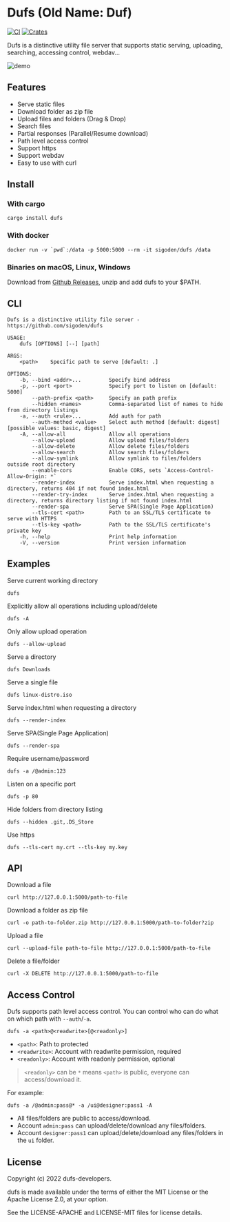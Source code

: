 # Dufs (Old Name: Duf)

[![CI](https://github.com/sigoden/dufs/actions/workflows/ci.yaml/badge.svg)](https://github.com/sigoden/dufs/actions/workflows/ci.yaml)
[![Crates](https://img.shields.io/crates/v/dufs.svg)](https://crates.io/crates/dufs)

Dufs is a distinctive utility file server that supports static serving, uploading, searching, accessing control, webdav...

![demo](https://user-images.githubusercontent.com/4012553/174486522-7af350e6-0195-4f4a-8480-d9464fc6452f.png)

## Features

- Serve static files
- Download folder as zip file
- Upload files and folders (Drag & Drop)
- Search files
- Partial responses (Parallel/Resume download)
- Path level access control
- Support https
- Support webdav
- Easy to use with curl

## Install

### With cargo

```
cargo install dufs
```

### With docker

```
docker run -v `pwd`:/data -p 5000:5000 --rm -it sigoden/dufs /data
```

### Binaries on macOS, Linux, Windows

Download from [Github Releases](https://github.com/sigoden/dufs/releases), unzip and add dufs to your $PATH.

## CLI

```
Dufs is a distinctive utility file server - https://github.com/sigoden/dufs

USAGE:
    dufs [OPTIONS] [--] [path]

ARGS:
    <path>    Specific path to serve [default: .]

OPTIONS:
    -b, --bind <addr>...         Specify bind address
    -p, --port <port>            Specify port to listen on [default: 5000]
        --path-prefix <path>     Specify an path prefix
        --hidden <names>         Comma-separated list of names to hide from directory listings
    -a, --auth <rule>...         Add auth for path
        --auth-method <value>    Select auth method [default: digest] [possible values: basic, digest]
    -A, --allow-all              Allow all operations
        --allow-upload           Allow upload files/folders
        --allow-delete           Allow delete files/folders
        --allow-search           Allow search files/folders
        --allow-symlink          Allow symlink to files/folders outside root directory
        --enable-cors            Enable CORS, sets `Access-Control-Allow-Origin: *`
        --render-index           Serve index.html when requesting a directory, returns 404 if not found index.html
        --render-try-index       Serve index.html when requesting a directory, returns directory listing if not found index.html
        --render-spa             Serve SPA(Single Page Application)
        --tls-cert <path>        Path to an SSL/TLS certificate to serve with HTTPS
        --tls-key <path>         Path to the SSL/TLS certificate's private key
    -h, --help                   Print help information
    -V, --version                Print version information
```

## Examples

Serve current working directory

```
dufs
```

Explicitly allow all operations including upload/delete 

```
dufs -A
```

Only allow upload operation

```
dufs --allow-upload
```

Serve a directory

```
dufs Downloads
```

Serve a single file

```
dufs linux-distro.iso
```

Serve index.html when requesting a directory

```
dufs --render-index
```

Serve SPA(Single Page Application)

```
dufs --render-spa
```

Require username/password

```
dufs -a /@admin:123
```

Listen on a specific port

```
dufs -p 80
```

Hide folders from directory listing

```
dufs --hidden .git,.DS_Store
```

Use https

```
dufs --tls-cert my.crt --tls-key my.key
```

## API

Download a file
```
curl http://127.0.0.1:5000/path-to-file
```

Download a folder as zip file

```
curl -o path-to-folder.zip http://127.0.0.1:5000/path-to-folder?zip
```

Upload a file

```
curl --upload-file path-to-file http://127.0.0.1:5000/path-to-file
```

Delete a file/folder

```
curl -X DELETE http://127.0.0.1:5000/path-to-file
```

## Access Control

Dufs supports path level access control. You can control who can do what on which path with `--auth`/`-a`.

```
dufs -a <path>@<readwrite>[@<readonly>]
```

- `<path>`: Path to protected
- `<readwrite>`: Account with readwrite permission, required
- `<readonly>`: Account with readonly permission, optional

> `<readonly>` can be `*` means `<path>` is public, everyone can access/download it.

For example:

```
dufs -a /@admin:pass@* -a /ui@designer:pass1 -A
```
- All files/folders are public to access/download.
- Account `admin:pass` can upload/delete/download any files/folders.
- Account `designer:pass1` can upload/delete/download any files/folders in the `ui` folder.

## License

Copyright (c) 2022 dufs-developers.

dufs is made available under the terms of either the MIT License or the Apache License 2.0, at your option.

See the LICENSE-APACHE and LICENSE-MIT files for license details.
